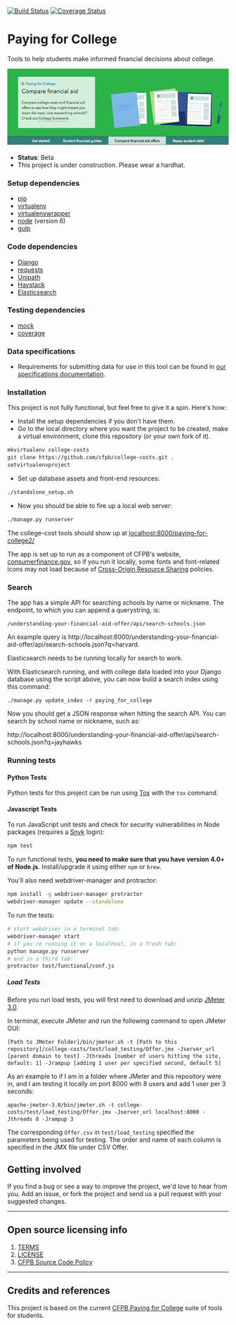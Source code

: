 [![Build Status](https://travis-ci.org/cfpb/college-costs.png)](https://travis-ci.org/cfpb/college-costs) [![Coverage Status](https://coveralls.io/repos/github/cfpb/college-costs/badge.svg?branch=master)](https://coveralls.io/github/cfpb/college-costs?branch=master)

# Paying for College
Tools to help students make informed financial decisions about college.

![](compare_hero.png)

- **Status**:  Beta
- This project is under construction. Please wear a hardhat.

### Setup dependencies
 * [pip](https://pypi.python.org/pypi/pip)
 * [virtualenv](https://virtualenv.pypa.io/en/latest/)
 * [virtualenvwrapper](https://virtualenvwrapper.readthedocs.org/en/latest/)
 * [node](http://nodejs.org/) (version 6)
 * [gulp](https://github.com/gulpjs/gulp/blob/master/docs/getting-started.md)

<!--  * [elasticsearch](https://www.elastic.co/products/elasticsearch) -->

### Code dependencies
- [Django](https://www.djangoproject.com/)
- [requests](http://docs.python-requests.org/en/latest/)
- [Unipath](https://github.com/mikeorr/Unipath)
- [Haystack](http://haystacksearch.org/)
- [Elasticsearch](https://www.elastic.co/products/elasticsearch)

<!-- - [django-haystack](http://haystacksearch.org/) -->

### Testing dependencies
- [mock](https://github.com/testing-cabal/mock)
- [coverage](https://coverage.readthedocs.org/en/latest/)

### Data specifications
- Requirements for submitting data for use in this tool can be found in [our specifications documentation](https://cfpb.github.io/college-costs/).

### Installation
This project is not fully functional, but feel free to give it a spin. Here's how:
- Install the setup dependencies if you don't have them.
- Go to the local directory where you want the project to be created, make a virtual environment, clone this repository (or your own fork of it).
```bash
mkvirtualenv college-costs
git clone https://github.com/cfpb/college-costs.git .
setvirtualenvproject
```
- Set up database assets and front-end resources:
```bash
./standalone_setup.sh
```

- Now you should be able to fire up a local web server:
```bash
./manage.py runserver
```

The college-cost tools should show up at [localhost:8000/paying-for-college2/](http://localhost:8000/paying-for-college2/)

The app is set up to run as a component of CFPB's website, [consumerfinance.gov](http://www.consumerfinance.gov), so if you run it locally, some fonts and font-related icons may not load because of [Cross-Origin Resource Sharing](http://www.w3.org/TR/cors/) policies.

### Search
The app has a simple API for searching schools by name or nickname. The endpoint, to which you can append a querystring, is:

```
/understanding-your-financial-aid-offer/api/search-schools.json
```

An example query is http://localhost:8000/understanding-your-financial-aid-offer/api/search-schools.json?q=harvard.

Elasticsearch needs to be running locally for search to work.

With Elasticsearch running, and with college data loaded into your Django database using
the script above, you can now build a search index using this command:

```
./manage.py update_index -r paying_for_college
```

Now you should get a JSON response when hitting the search API. You can search by school name or nickname, such as:

http://localhost:8000/understanding-your-financial-aid-offer/api/search-schools.json?q=jayhawks

### Running tests

#### Python Tests

Python tests for this project can be run using
[Tox](https://tox.readthedocs.io/en/latest/) with the `tox` command.

#### Javascript Tests
To run JavaScript unit tests and check for security vulnerabilities in
Node packages (requires a [Snyk](https://snyk.io/) login):

```bash
npm test
```

To run functional tests, **you need to make sure that you have version 4.0+ of Node.js**. Install/upgrade it using either `npm` or `brew`.

You'll also need webdriver-manager and protractor:

```bash
npm install -g webdriver-manager protractor
webdriver-manager update --standalone
```

To run the tests:

```bash
# start webdriver in a terminal tab:
webdriver-manager start
# if you're running it on a localhost, in a fresh tab:
python manage.py runserver
# and in a third tab:
protractor test/functional/conf.js
```

##### Load Tests
Before you run load tests, you will first need to download and unzip [JMeter 3.0](http://jmeter.apache.org/download_jmeter.cgi).

In terminal, execute JMeter and run the following command to open JMeter GUI:

```shell
[Path to JMeter Folder]/bin/jmeter.sh -t [Path to this repository]/college-costs/test/load_testing/Offer.jmx -Jserver_url [parent domain to test] -Jthreads [number of users hitting the site, default: 1] -Jrampup [adding 1 user per specified second, default 5]
```

As an example to if I am in a folder where JMeter and this repository were in, and I am testing it locally on port 8000 with 8 users and add 1 user per 3 seconds:

```shell
apache-jmeter-3.0/bin/jmeter.sh -t college-costs/test/load_testing/Offer.jmx -Jserver_url localhost:8000 -Jthreads 8 -Jrampup 3
```

The corresponding `Offer.csv` in `test/load_testing` specified the parameters being used for testing.  The order and name of each column is specified in the JMX file under CSV Offer.

## Getting involved

If you find a bug or see a way to improve the project, we'd love to hear from you. Add an issue, or fork the project and send us a pull request with your suggested changes.

----

## Open source licensing info
1. [TERMS](TERMS.md)
2. [LICENSE](LICENSE)
3. [CFPB Source Code Policy](https://github.com/cfpb/source-code-policy/)


----

## Credits and references

This project is based on the current [CFPB Paying for College](http://www.consumerfinance.gov/paying-for-college/) suite of tools for students.
